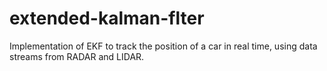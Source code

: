 # extended-kalman-flter
Implementation of EKF to track the position of a car in real time, using data streams from RADAR and LIDAR.
